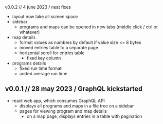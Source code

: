 v0.0.2 // 4 june 2023 / neat fixes

* layout now take all screen space
* sidebar
  * programs and maps can be opened in new tabs (middle click / ctrl or whatever)
* map details
  * format values as numbers by default if value size <= 8 bytes
  * moved entries table to a separate page
  * horizontal scroll for entries table
    * fixed key column
* programs details
  * fixed run time format
  * added average run time

v0.0.1 // 28 may 2023 / GraphQL kickstarted
--

* react web app, which consumes GraphQL API
    * displays all programs and maps in a file tree on a sidebar
    * pages for viewing program and map details
        * on a map page, displays entries in a table with pagination